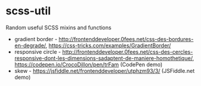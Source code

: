 # scss-util
Random useful SCSS mixins and functions

* gradient border - http://frontenddeveloper.0fees.net/css-des-bordures-en-degrade/, https://css-tricks.com/examples/GradientBorder/
* responsive circle - http://frontenddeveloper.0fees.net/css-des-cercles-responsive-dont-les-dimensions-sadaptent-de-maniere-homothetique/, https://codepen.io/CrocoDillon/pen/trFam (CodePen demo)
* skew - https://jsfiddle.net/frontenddeveloper/utphzm93/3/ (JSFiddle.net demo)
